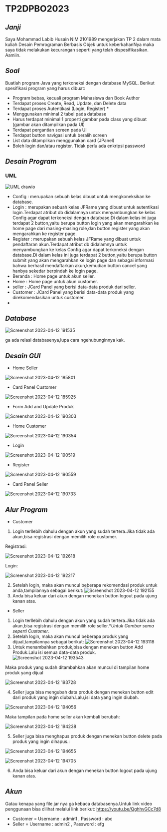# TP2DPBO2023

## *Janji*
Saya Mohammad Labib Husain NIM 2101989 mengerjakan TP 2 dalam mata kuliah Desain Pemrograman Berbasis Objek untuk keberkahanNya maka saya tidak melakukan kecurangan seperti yang telah dispesifikasikan. Aamiin.

## *Soal*
Buatlah program Java yang terkoneksi dengan database MySQL. Berikut spesifikasi program yang harus dibuat:
* Program bebas, kecuali program Mahasiswa dan Book Author
* Terdapat proses Create, Read, Update, dan Delete data
* Terdapat proses Autentikasi (Login, Register) *
* Menggunakan minimal 2 tabel pada database
* Harus terdapat minimal 1 properti gambar pada class yang dibuat (gambar akan ditampilkan pada UI)
* Terdapat pergantian screen pada UI
* Terdapat button navigasi untuk beralih screen
* List data ditampilkan menggunakan card (JPanel)
* Boleh login dan/atau register. Tidak perlu ada enkripsi password

## *Desain Program*
### UML

![UML drawio](https://user-images.githubusercontent.com/119772365/231506846-f215e3f8-1dad-4bd4-be60-d00b9f5cdd91.png)
* Config : merupakan sebuah kelas dibuat untuk mengkoneksikan ke database.
* Login : merupakan sebuah kelas JFRame yang dibuat untuk autentikasi login.Terdapat atribut db didalamnya untuk menyambungkan ke kelas Config agar dapat terkoneksi dengan database.Di dalam kelas ini juga terdapat 2 button,yaitu berupa button login yang akan mengarahkan ke home page dari masing-masing role,dan button register yang akan mengarahkan ke register page.
* Register : merupakan sebuah kelas JFRame yang dibuat untuk pendaftaran akun.Terdapat atribut db didalamnya untuk menyambungkan ke kelas Config agar dapat terkoneksi dengan database.Di dalam kelas ini juga terdapat 2 button,yaitu berupa button submit yang akan mengarahkan ke login page dan sebagai informasi bahwa berhasil mendaftarkan akun,kemudian button cancel yang hanbya sekedar berpindah ke login page.
* Beranda : Home page untuk akun seller.
* Home : Home page untuk akun customer.
* seller : JCard Panel yang berisi data-data produk dari seller.
* Customer : JCard Panel yang berisi data-data produk yang direkomendasikan untuk customer.
* 
## *Database*

![Screenshot 2023-04-12 191535](https://user-images.githubusercontent.com/119772365/231454449-157d052e-e869-47cd-b320-6cadd3402fc7.png)

ga ada relasi databasenya,lupa cara ngehubunginnya kak.

## *Desain GUI*
* Home Seller

![Screenshot 2023-04-12 185801](https://user-images.githubusercontent.com/119772365/231450310-ceb249ea-e9ea-498c-acb7-d1f465cbba47.png)

* Card Panel Customer

![Screenshot 2023-04-12 185925](https://user-images.githubusercontent.com/119772365/231450991-fb9a822d-3841-41aa-a0c9-97c8e0cdf7ab.png)

* Form Add and Update Produk

![Screenshot 2023-04-12 190303](https://user-images.githubusercontent.com/119772365/231451277-fa4c04b8-66ee-4cf9-8206-cdb7814fa252.png)

* Home Customer

![Screenshot 2023-04-12 190354](https://user-images.githubusercontent.com/119772365/231451589-f1963910-7f4b-488c-a3c3-257c3261f52e.png)

* Login

![Screenshot 2023-04-12 190519](https://user-images.githubusercontent.com/119772365/231451820-0adf491c-5904-4b01-a689-e0ad6470bb6e.png)

* Register

![Screenshot 2023-04-12 190559](https://user-images.githubusercontent.com/119772365/231451935-2f6c37b2-35b4-4c7a-bdf0-e6e8dd533577.png)

* Card Panel Seller

![Screenshot 2023-04-12 190733](https://user-images.githubusercontent.com/119772365/231452346-c3bd376e-aa0e-4eac-b999-98206f5197bd.png)

## *Alur Program*
* Customer 
1. Login terllebih dahulu dengan akun yang sudah tertera.Jika tidak ada akun,bisa registrasi dengan memilih role customer.

Registrasi:

![Screenshot 2023-04-12 192618](https://user-images.githubusercontent.com/119772365/231456660-bc23bad1-b55c-47a8-8f57-6fb04385c12a.png)

Login:

![Screenshot 2023-04-12 192217](https://user-images.githubusercontent.com/119772365/231455686-a91a02ef-f8cd-4ecb-ad53-babfe4365e18.png)

2. Setelah login, maka akan muncul beberapa rekomendasi produk untuk anda,tampilannya sebagai berikut:
![Screenshot 2023-04-12 192155](https://user-images.githubusercontent.com/119772365/231455879-24fc68f3-4e1c-4736-836c-b1c02f228570.png)
3. Anda bisa keluar dari akun dengan menekan button logout pada ujung kanan atas.
* Seller
1. Login terllebih dahulu dengan akun yang sudah tertera.Jika tidak ada akun,bisa registrasi dengan memilih role seller.**Untuk Gambar sama seperti Customer*.
2. Setelah login, maka akan muncul beberapa produk yang dijual,tampilannya sebagai berikut:
![Screenshot 2023-04-12 193118](https://user-images.githubusercontent.com/119772365/231458018-e1e64567-475d-4313-959b-6c1c63eac8f8.png)
3. Untuk menambahkan produk,bisa dengan menekan button Add Produk.Lalu isi semua data-data produk.
![Screenshot 2023-04-12 193543](https://user-images.githubusercontent.com/119772365/231459097-8315a504-74d3-4bd5-a44b-b09e4d776db7.png)

Maka produk yang sudah ditambahkan akan muncul di tampilan home produk yang dijual

![Screenshot 2023-04-12 193728](https://user-images.githubusercontent.com/119772365/231459749-dc32152f-8bf9-45a6-b90b-813895d2f5ae.png)

4. Seller juga bisa mengubah data produk dengan menekan button edit dari produk yang ingin diubah.Lalu,isi data yang ingin diubah.

![Screenshot 2023-04-12 194056](https://user-images.githubusercontent.com/119772365/231460559-c450c743-6647-470a-91b2-5367f193273f.png)

Maka tampilan pada home seller akan kembali berubah:

![Screenshot 2023-04-12 194238](https://user-images.githubusercontent.com/119772365/231460782-c7dd6454-a462-4077-99bd-b02a7b35ee62.png)

5. Seller juga bisa menghapus produk dengan menekan button delete pada produk yang ingin dihapus.:

![Screenshot 2023-04-12 194655](https://user-images.githubusercontent.com/119772365/231461919-3b3b5cdb-7a4f-48ea-b26d-9c23c87ece7f.png)

![Screenshot 2023-04-12 194705](https://user-images.githubusercontent.com/119772365/231461929-cf03e649-c523-4dd3-becd-03f0bbee4276.png)

6. Anda bisa keluar dari akun dengan menekan button logout pada ujung kanan atas.
## *Akun*
Gatau kenapa yang file.jar nya ga kebaca databasenya.Untuk link video penggunaan bisa dilihat melalui link berikut:
https://youtu.be/QghhvGCc7d8
* Customer = Username : admin1 , Password : abc
* Seller = Username : admin2 , Password : efg
